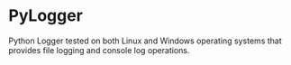 # PyLogger
Python Logger tested on both Linux and Windows operating systems that provides file logging and console log operations.
